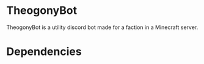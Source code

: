 # TheogonyBot
TheogonyBot is a utility discord bot made for a faction in a Minecraft server.
# Dependencies

